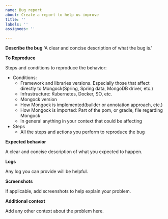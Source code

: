 ```yaml
---
name: Bug report
about: Create a report to help us improve
title: ''
labels: ''
assignees: ''

---
```


**Describe the bug** 
'A clear and concise description of what the bug is.'

**To Reproduce**

Steps and conditions to reproduce the behavior:
 - Conditions:
    - Framework and libraries versions. Especially those that affect directly to Mongock(Spring, Spring data, MongoDB driver, etc.)
    - Infrastructure: Kubernetes, Docker, SO, etc.
    - Mongock version
    - How Mongock is implemented(builder or annotation approach, etc.)
    - How Mongock is imported: Part of the pom, or gradle, file regarding Mongock
    - In general anything in your context that could be affecting
 - Steps
    - All the steps and actions you perform to reproduce the bug 

**Expected behavior**

A clear and concise description of what you expected to happen.

**Logs**

Any log you can provide will be helpful.

**Screenshots**

If applicable, add screenshots to help explain your problem.

**Additional context**

Add any other context about the problem here.
